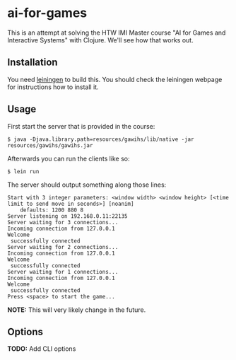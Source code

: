 # ai-for-games

This is an attempt at solving the HTW IMI Master course "AI for Games and Interactive Systems" with Clojure. We'll see how that works out.

## Installation

You need [leiningen](https://leiningen.org/) to build this. You should check the leiningen webpage for instructions how to install it.

## Usage

First start the server that is provided in the course:

```
$ java -Djava.library.path=resources/gawihs/lib/native -jar resources/gawihs/gawihs.jar
```

Afterwards you can run the clients like so:

```
$ lein run
```

The server should output something along those lines:

```
Start with 3 integer parameters: <window width> <window height> [<time limit to send move in seconds>] [noanim]
	defaults: 1200 880 8
Server listening on 192.168.0.11:22135
Server waiting for 3 connections...
Incoming connection from 127.0.0.1
Welcome 
 successfully connected
Server waiting for 2 connections...
Incoming connection from 127.0.0.1
Welcome 
 successfully connected
Server waiting for 1 connections...
Incoming connection from 127.0.0.1
Welcome 
 successfully connected
Press <space> to start the game...
```

**NOTE:** This will very likely change in the future.

## Options

**TODO:** Add CLI options
 
